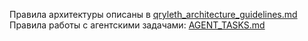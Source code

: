 Правила архитектуры описаны в [qryleth_architecture_guidelines.md](docs/qryleth_architecture_guidelines.md)
Правила работы с агентскими задачами: [AGENT_TASKS.md](docs/AGENT_TASKS.md)
